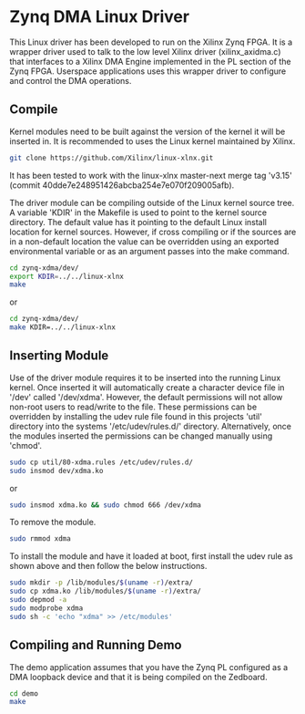 # Zynq DMA Linux Driver

This Linux driver has been developed to run on the Xilinx Zynq FPGA. It is a
wrapper driver used to talk to the low level Xilinx driver (xilinx_axidma.c)
that interfaces to a Xilinx DMA Engine implemented in the PL section of the
Zynq FPGA. Userspace applications uses this wrapper driver to configure and
control the DMA operations.


## Compile

Kernel modules need to be built against the version of the kernel it will be
inserted in. It is recommended to uses the Linux kernel maintained by Xilinx.

``` bash
git clone https://github.com/Xilinx/linux-xlnx.git
```

It has been tested to work with the linux-xlnx master-next merge tag 'v3.15'
(commit 40dde7e248951426abcba254e7e070f209005afb).

The driver module can be compiling outside of the Linux kernel source tree. A
variable 'KDIR' in the Makefile is used to point to the kernel source
directory. The default value has it pointing to the default Linux install
location for kernel sources. However, if cross compiling or if the sources are
in a non-default location the value can be overridden using an exported
environmental variable or as an argument passes into the make command.

```bash
cd zynq-xdma/dev/
export KDIR=../../linux-xlnx
make
```

or

```bash
cd zynq-xdma/dev/
make KDIR=../../linux-xlnx
```


## Inserting Module

Use of the driver module requires it to be inserted into the running Linux
kernel. Once inserted it will automatically create a character device file in
'/dev' called '/dev/xdma'. However, the default permissions will not allow
non-root users to read/write to the file. These permissions can be overridden
by installing the udev rule file found in this projects 'util' directory into
the systems '/etc/udev/rules.d/' directory. Alternatively, once the modules
inserted the permissions can be changed manually using 'chmod'.

```bash
sudo cp util/80-xdma.rules /etc/udev/rules.d/
sudo insmod dev/xdma.ko
```

or

```bash
sudo insmod xdma.ko && sudo chmod 666 /dev/xdma
```

To remove the module.

```bash
sudo rmmod xdma
```

To install the module and have it loaded at boot, first install the udev rule
as shown above and then follow the below instructions.

```bash
sudo mkdir -p /lib/modules/$(uname -r)/extra/
sudo cp xdma.ko /lib/modules/$(uname -r)/extra/
sudo depmod -a
sudo modprobe xdma
sudo sh -c 'echo "xdma" >> /etc/modules'
```


## Compiling and Running Demo

The demo application assumes that you have the Zynq PL configured as a DMA
loopback device and that it is being compiled on the Zedboard.

```bash
cd demo
make
```

